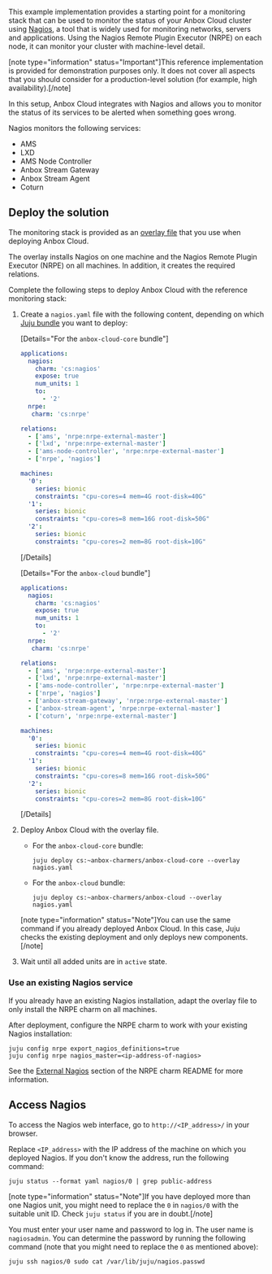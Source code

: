This example implementation provides a starting point for a monitoring stack that can be used to monitor the status of your Anbox Cloud cluster using [Nagios](https://www.nagios.org/), a tool that is widely used for monitoring networks, servers and applications. Using the Nagios Remote Plugin Executor (NRPE) on each node, it can monitor your cluster with machine-level detail.

[note type="information" status="Important"]This reference implementation is provided for demonstration purposes only. It does not cover all aspects that you should consider for a production-level solution (for example, high availability).[/note]

In this setup, Anbox Cloud integrates with Nagios and allows you to monitor the status of its services to be alerted when something goes wrong.

Nagios monitors the following services:

- AMS
- LXD
- AMS Node Controller
- Anbox Stream Gateway
- Anbox Stream Agent
- Coturn

## Deploy the solution

The monitoring stack is provided as an [overlay file](https://discourse.ubuntu.com/t/installation-customizing/17747#overlay-files) that you use when deploying Anbox Cloud.

The overlay installs Nagios on one machine and the Nagios Remote Plugin Executor (NRPE) on all machines. In addition, it creates the required relations.

Complete the following steps to deploy Anbox Cloud with the reference monitoring stack:

1. Create a `nagios.yaml` file with the following content, depending on which [Juju bundle](https://discourse.ubuntu.com/t/about-anbox-cloud/17802#juju-bundles) you want to deploy:

   [Details="For the `anbox-cloud-core` bundle"]
   ```yaml
   applications:
     nagios:
       charm: 'cs:nagios'
       expose: true
       num_units: 1
       to:
         - '2'
     nrpe:
      charm: 'cs:nrpe'

   relations:
     - ['ams', 'nrpe:nrpe-external-master']
     - ['lxd', 'nrpe:nrpe-external-master']
     - ['ams-node-controller', 'nrpe:nrpe-external-master']
     - ['nrpe', 'nagios']

   machines:
     '0':
       series: bionic
       constraints: "cpu-cores=4 mem=4G root-disk=40G"
     '1':
       series: bionic
       constraints: "cpu-cores=8 mem=16G root-disk=50G"
     '2':
       series: bionic
       constraints: "cpu-cores=2 mem=8G root-disk=10G"
   ```
   [/Details]

   [Details="For the `anbox-cloud` bundle"]
   ```yaml
   applications:
     nagios:
       charm: 'cs:nagios'
       expose: true
       num_units: 1
       to:
         - '2'
     nrpe:
      charm: 'cs:nrpe'

   relations:
     - ['ams', 'nrpe:nrpe-external-master']
     - ['lxd', 'nrpe:nrpe-external-master']
     - ['ams-node-controller', 'nrpe:nrpe-external-master']
     - ['nrpe', 'nagios']
     - ['anbox-stream-gateway', 'nrpe:nrpe-external-master']
     - ['anbox-stream-agent', 'nrpe:nrpe-external-master']
     - ['coturn', 'nrpe:nrpe-external-master']

   machines:
     '0':
       series: bionic
       constraints: "cpu-cores=4 mem=4G root-disk=40G"
     '1':
       series: bionic
       constraints: "cpu-cores=8 mem=16G root-disk=50G"
     '2':
       series: bionic
       constraints: "cpu-cores=2 mem=8G root-disk=10G"
   ```
   [/Details]
1. Deploy Anbox Cloud with the overlay file.

   - For the `anbox-cloud-core` bundle:

         juju deploy cs:~anbox-charmers/anbox-cloud-core --overlay nagios.yaml

   - For the `anbox-cloud` bundle:

         juju deploy cs:~anbox-charmers/anbox-cloud --overlay nagios.yaml

   [note type="information" status="Note"]You can use the same command if you already deployed Anbox Cloud. In this case, Juju checks the existing deployment and only deploys new components.[/note]
1. Wait until all added units are in `active` state.

### Use an existing Nagios service

If you already have an existing Nagios installation, adapt the overlay file to only install the NRPE charm on all machines.

After deployment, configure the NRPE charm to work with your existing Nagios installation:

    juju config nrpe export_nagios_definitions=true
    juju config nrpe nagios_master=<ip-address-of-nagios>

See the [External Nagios](https://jaas.ai/nrpe) section of the NRPE charm README for more information.

## Access Nagios

To access the Nagios web interface, go to `http://<IP_address>/` in your browser.

Replace `<IP_address>` with the IP address of the machine on which you deployed Nagios. If you don't know the address, run the following command:

    juju status --format yaml nagios/0 | grep public-address

[note type="information" status="Note"]If you have deployed more than one Nagios unit, you might need to replace the `0` in `nagios/0` with the suitable unit ID. Check `juju status` if you are in doubt.[/note]

You must enter your user name and password to log in. The user name is `nagiosadmin`. You can determine the password by running the following command (note that you might need to replace the `0` as mentioned above):

    juju ssh nagios/0 sudo cat /var/lib/juju/nagios.passwd
